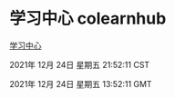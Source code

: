 # 学习中心 colearnhub
[学习中心](http://59.174.25.102:56308/colearnhub/)

2021年 12月 24日 星期五 21:52:11 CST

2021年 12月 24日 星期五 13:52:11 GMT
